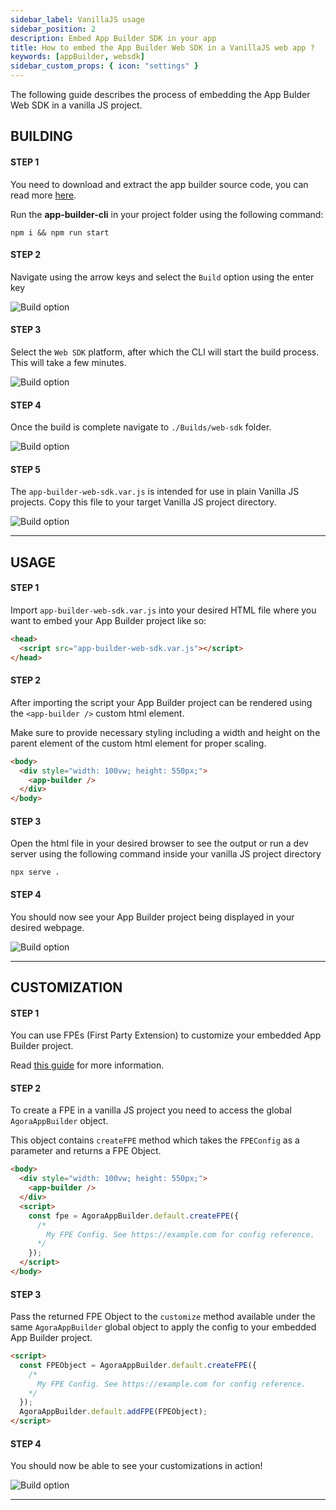 ```yaml
---
sidebar_label: VanillaJS usage
sidebar_position: 2
description: Embed App Builder SDK in your app
title: How to embed the App Builder Web SDK in a VanillaJS web app ?
keywords: [appBuilder, websdk]
sidebar_custom_props: { icon: "settings" }
---
```


The following guide describes the process of embedding the App Bulder Web SDK in a vanilla JS project.

## BUILDING

#### STEP 1

<!-- LHS -->

You need to download and extract the app builder source code, you can read more [here](/turn-key/quickstart).

Run the **app-builder-cli** in your project folder using the following command:

<!-- RHS -->

```shell
npm i && npm run start
```

#### STEP 2

<!-- LHS -->

Navigate using the arrow keys and select the `Build` option using the enter key

<!-- RHS -->

<!-- ![Main menu, Build highlighted screenshot](./1.png) -->
<image alt="Build option" lightImageSrc="sdk/vanillajs/1.png" darkImageSrc="sdk/vanillajs/1.png" />

<!-- LHS -->

#### STEP 3

Select the `Web SDK` platform, after which the CLI will start the build process. This will take a few minutes.

<!-- RHS -->

<!-- ![Build menu, Web-SDK highlighted screenshot](./2.png) -->
<image alt="Build option" lightImageSrc="sdk/vanillajs/2.png" darkImageSrc="sdk/vanillajs/2.png" />

<!-- LHS -->

#### STEP 4

Once the build is complete navigate to `./Builds/web-sdk` folder.

<!-- RHS -->

<!-- ![File explorer with web-sdk folder highlighted](./3.png) -->
<image alt="Build option" lightImageSrc="sdk/vanillajs/3.png" darkImageSrc="sdk/vanillajs/3.png" />

<!-- LHS -->

#### STEP 5

The `app-builder-web-sdk.var.js` is intended for use in plain Vanilla JS projects. Copy this file to your target Vanilla JS project directory.

<!-- RHS -->

<!-- ![File explorer with app-builder-web-sdk.var.js highlighted](./4.png) -->
<image alt="Build option" lightImageSrc="sdk/vanillajs/4.png" darkImageSrc="sdk/vanillajs/4.png" />

---

## USAGE

<!-- LHS -->

#### STEP 1

Import `app-builder-web-sdk.var.js` into your desired HTML file where you want to embed your App Builder project like so:

<!-- RHS -->

```html {2}
<head>
  <script src="app-builder-web-sdk.var.js"></script>
</head>
```

<!-- LHS -->

#### STEP 2

After importing the script your App Builder project can be rendered using the `<app-builder />` custom html element.

Make sure to provide necessary styling including a width and height on the parent element of the custom html element for proper scaling.

<!-- RHS -->

```html {2-4}
<body>
  <div style="width: 100vw; height: 550px;">
    <app-builder />
  </div>
</body>
```

<!-- LHS -->

#### STEP 3

Open the html file in your desired browser to see the output or run a dev server using the following command inside your vanilla JS project directory

<!-- RHS -->

```shell
npx serve .
```

<!-- LHS -->

#### STEP 4

You should now see your App Builder project being displayed in your desired webpage.

<!-- RHS -->

<!-- ![Website with App Builder embedded](./5.png) -->
<image alt="Build option" lightImageSrc="sdk/vanillajs/5.png" darkImageSrc="sdk/vanillajs/5.png" />

---

## CUSTOMIZATION

<!-- LHS -->

#### STEP 1

You can use FPEs (First Party Extension) to customize your embedded App Builder project.

Read [this guide](/customization-api/quickstart) for more information.

<!-- LHS -->

#### STEP 2

To create a FPE in a vanilla JS project you need to access the global `AgoraAppBuilder` object.

This object contains `createFPE` method which takes the `FPEConfig` as a parameter and returns a FPE Object.

<!-- RHS -->

```html {5-11}
<body>
  <div style="width: 100vw; height: 550px;">
    <app-builder />
  </div>
  <script>
    const fpe = AgoraAppBuilder.default.createFPE({
      /*
        My FPE Config. See https://example.com for config reference.
      */
    });
  </script>
</body>
```

<!-- LHS -->

#### STEP 3

Pass the returned FPE Object to the `customize` method available under the same `AgoraAppBuilder` global object to apply the config to your embedded App Builder project.

<!-- RHS -->

```html {7}
<script>
  const FPEObject = AgoraAppBuilder.default.createFPE({
    /*
      My FPE Config. See https://example.com for config reference.
    */
  });
  AgoraAppBuilder.default.addFPE(FPEObject);
</script>
```

<!-- LHS -->

#### STEP 4

You should now be able to see your customizations in action!

<!-- RHS -->

<!-- ![Website with App Builder embedded](./6.png) -->
<image alt="Build option" lightImageSrc="sdk/vanillajs/6.png" darkImageSrc="sdk/vanillajs/6.png" />

---
